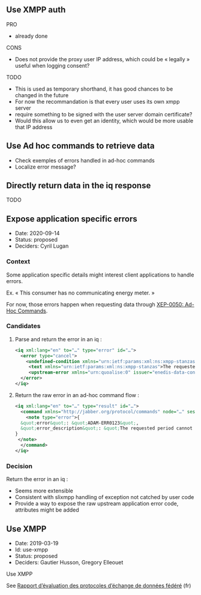 ## Use XMPP auth

PRO

- already done

CONS

- Does not provide the proxy user IP address, which could be « legally » useful when logging consent?

TODO

- This is used as temporary shorthand, it has good chances to be changed in the future
- For now the recommandation is that every user uses its own xmpp server
- require something to be signed with the user server domain certificate?
- Would this allow us to even get an identity, which would be more usable that IP address

## Use Ad hoc commands to retrieve data

- Check exemples of errors handled in ad-hoc commands
- Localize error message?

## Directly return data in the iq response

TODO

## Expose application specific errors

- Date: 2020-09-14
- Status: proposed
- Deciders: Cyril Lugan

### Context

Some application specific details might interest client applications to handle errors.

Ex. « This consumer has no communicating energy meter. »

For now, those errors happen when requesting  data through [XEP-0050: Ad-Hoc Commands](https://xmpp.org/extensions/xep-0050.html).

### Candidates

1. Parse and return the error in an iq :

   ```xml
   <iq xml:lang="en" to="…" type="error" id="…">
     <error type="cancel">
       <undefined-condition xmlns="urn:ietf:params:xml:ns:xmpp-stanzas" />
        <text xmlns="urn:ietf:params:xml:ns:xmpp-stanzas">The requested period cannot be anterior to the meter&apos;s last activation date</text>
        <upstream-error xmlns="urn:quoalise:0" issuer="enedis-data-connect" code="ADAM-ERR0123" />
     </error>
   </iq>
   ```

2. Return the raw error in an ad-hoc command flow :

   ```xml
   <iq xml:lang="en" to="…" type="result" id="…">
     <command xmlns="http://jabber.org/protocol/commands" node="…" sessionid="…" status="completed">
       <note type="error">{
     &quot;error&quot;: &quot;ADAM-ERR0123&quot;,
     &quot;error_description&quot;: &quot;The requested period cannot be anterior to the meter&apos;s last activation date&quot;                   
   }
    </note>
     </command>
   </iq>        
   ```

### Decision

Return the error in an iq :

- Seems more extensible
- Consistent with slixmpp handling of exception not catched by user code
- Provide a way to expose the raw upstream application error code, attributes might be added

## Use XMPP

- Date: 2019-03-19
- Id: <a name="use-senml">use-xmpp</a>
- Status: proposed
- Deciders: Gautier Husson, Gregory Elleouet

Use XMPP

See [Rapport d’évaluation des protocoles d’échange de données fédéré](https://github.com/consometers/sen1-poc-docs/blob/master/Rapport-choix-protocole.pdf) (fr)